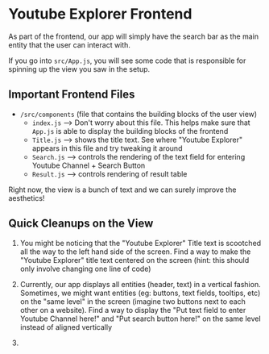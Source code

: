 # Youtube Explorer Frontend

As part of the frontend, our app will simply have the search bar as the main entity that the user can interact with. 

If you go into `src/App.js`, you will see some code that is responsible for spinning up the view you saw in the setup.

## Important Frontend Files
* `/src/components` (file that contains the building blocks of the user view)
   * `index.js` --> Don't worry about this file. This helps make sure that `App.js` is able to display the building blocks of the frontend
   * `Title.js` --> shows the title text. See where "Youtube Explorer" appears in this file and try tweaking it around
   * `Search.js` --> controls the rendering of the text field for entering Youtube Channel + Search Button
   * `Result.js` --> controls rendering of result table 

Right now, the view is a bunch of text and we can surely improve the aesthetics!

## Quick Cleanups on the View
1. You might be noticing that the "Youtube Explorer" Title text is scootched all the way to the left hand side of the screen. Find a way to make the "Youtube Explorer" title text centered on the screen (hint: this should only involve changing one line of code)

2. Currently, our app displays all entities (header, text) in a vertical fashion. Sometimes, we might want entities (eg: buttons, text fields, tooltips, etc) on the "same level" in the screen (imagine two buttons next to each other on a website). Find a way to display the "Put text field to enter Youtube Channel here!" and "Put search button here!" on the same level instead of aligned vertically

3. 